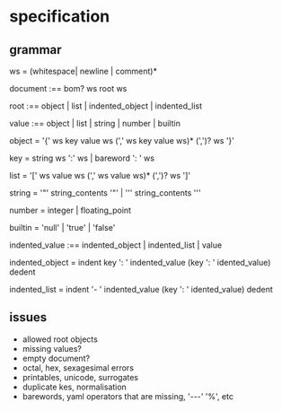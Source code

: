 # specification

## grammar

ws = (whitespace| newline | comment)*

document :== bom? ws root ws

root :== object | list | indented_object | indented_list

value :== object | list | string | number | builtin

object = '{' ws  key value ws (',' ws key value ws)* (',')? ws '}'

key = string ws ':' ws | bareword ': ' ws

list = '[' ws value  ws (',' ws value ws)* (',')? ws ']'

string = '"' string_contents '"' | '\'' string_contents '\''

number = integer | floating_point

builtin = 'null' | 'true' | 'false'

indented_value :== indented_object | indented_list | value

indented_object = indent key ': ' indented_value (key ': ' idented_value)  dedent

indented_list = indent '- ' indented_value (key ': ' idented_value)  dedent

## issues

- allowed root objects
- missing values?
- empty document?
- octal, hex, sexagesimal errors
- printables, unicode, surrogates
- duplicate kes, normalisation
- barewords, yaml operators that are missing, '---' '%', etc

